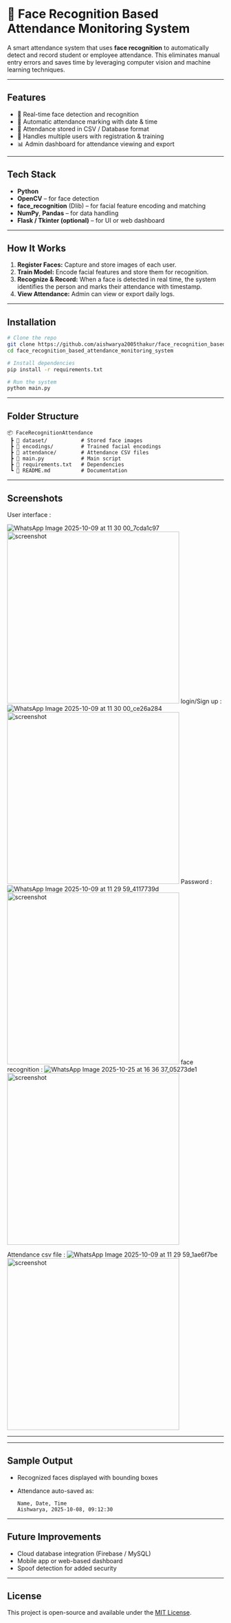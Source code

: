 # 🧠 Face Recognition Based Attendance Monitoring System

A smart attendance system that uses **face recognition** to automatically detect and record student or employee attendance. This eliminates manual entry errors and saves time by leveraging computer vision and machine learning techniques.

---

##  Features

* 🎥 Real-time face detection and recognition
* 🧾 Automatic attendance marking with date & time
* 💾 Attendance stored in CSV / Database format
* 👥 Handles multiple users with registration & training
* 📊 Admin dashboard for attendance viewing and export

---

##  Tech Stack

* **Python**
* **OpenCV** – for face detection
* **face_recognition** (Dlib) – for facial feature encoding and matching
* **NumPy**, **Pandas** – for data handling
* **Flask / Tkinter (optional)** – for UI or web dashboard

---

##  How It Works

1. **Register Faces:** Capture and store images of each user.
2. **Train Model:** Encode facial features and store them for recognition.
3. **Recognize & Record:** When a face is detected in real time, the system identifies the person and marks their attendance with timestamp.
4. **View Attendance:** Admin can view or export daily logs.

---

##  Installation

```bash
# Clone the repo
git clone https://github.com/aishwarya2005thakur/face_recognition_based_attendance_monitoring_system.git
cd face_recognition_based_attendance_monitoring_system

# Install dependencies
pip install -r requirements.txt

# Run the system
python main.py
```

---

##  Folder Structure

```
📦 FaceRecognitionAttendance
 ┣ 📂 dataset/           # Stored face images
 ┣ 📂 encodings/         # Trained facial encodings
 ┣ 📂 attendance/        # Attendance CSV files
 ┣ 📜 main.py            # Main script
 ┣ 📜 requirements.txt   # Dependencies
 ┗ 📜 README.md          # Documentation
```
---
##  Screenshots 

 User interface :
 
![WhatsApp Image 2025-10-09 at 11 30 00_7cda1c97](https://github.com/user-attachments/assets/fd96599b-db73-4816-bcc7-a756e4df5407)
<img src="https://github.com/user-attachments/assets/fd96599b-db73-4816-bcc7-a756e4df5407" alt="screenshot" width="400"/>
login/Sign up :
![WhatsApp Image 2025-10-09 at 11 30 00_ce26a284](https://github.com/user-attachments/assets/e5253bcd-5e78-4a05-9ba4-9217ce0cb8c8)
<img src="https://github.com/user-attachments/assets/e5253bcd-5e78-4a05-9ba4-9217ce0cb8c82" alt="screenshot" width="400"/>
Password :
![WhatsApp Image 2025-10-09 at 11 29 59_4117739d](https://github.com/user-attachments/assets/c4821dcf-1747-4841-953f-e177fe83b58f)
<img src="https://github.com/user-attachments/assets/c4821dcf-1747-4841-953f-e177fe83b58f" alt="screenshot" width="400"/>
face recognition :
![WhatsApp Image 2025-10-25 at 16 36 37_05273de1](https://github.com/user-attachments/assets/b86b06cd-4ae7-432f-907e-59ca629f5f82)
<img src="https://github.com/user-attachments/assets/b86b06cd-4ae7-432f-907e-59ca629f5f82" alt="screenshot" width="400"/>

Attendance csv file :
![WhatsApp Image 2025-10-09 at 11 29 59_1ae6f7be](https://github.com/user-attachments/assets/1beccf2c-6c14-4ca1-adc2-446d80786aa1) 
<img src="https://github.com/user-attachments/assets/1beccf2c-6c14-4ca1-adc2-446d80786aa1" alt="screenshot" width="400"/>




---

---

##  Sample Output

* Recognized faces displayed with bounding boxes
* Attendance auto-saved as:

  ```
  Name, Date, Time
  Aishwarya, 2025-10-08, 09:12:30
  ```

---

##  Future Improvements

* Cloud database integration (Firebase / MySQL)
* Mobile app or web-based dashboard
* Spoof detection for added security

---

##  License

This project is open-source and available under the [MIT License](LICENSE).
